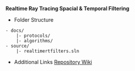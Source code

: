 **__Realtime Ray Tracing Spacial & Temporal Filtering__**

* Folder Structure
```
- docs/
    |- protocols/
    |- algorithms/
- source/
    |- realtimertfilters.sln
```
* Additional Links
[Repository Wiki](https://ops.hs-kempten.de/BerndDreier/spatialtempfilterrt/-/wikis/home)

